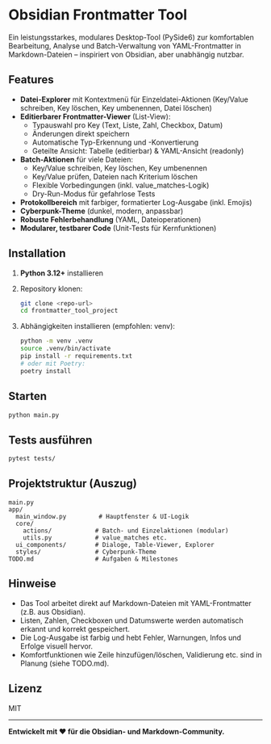 # Obsidian Frontmatter Tool

Ein leistungsstarkes, modulares Desktop-Tool (PySide6) zur komfortablen Bearbeitung, Analyse und Batch-Verwaltung von YAML-Frontmatter in Markdown-Dateien – inspiriert von Obsidian, aber unabhängig nutzbar.

## Features

- **Datei-Explorer** mit Kontextmenü für Einzeldatei-Aktionen (Key/Value schreiben, Key löschen, Key umbenennen, Datei löschen)
- **Editierbarer Frontmatter-Viewer** (List-View):
  - Typauswahl pro Key (Text, Liste, Zahl, Checkbox, Datum)
  - Änderungen direkt speichern
  - Automatische Typ-Erkennung und -Konvertierung
  - Geteilte Ansicht: Tabelle (editierbar) & YAML-Ansicht (readonly)
- **Batch-Aktionen** für viele Dateien:
  - Key/Value schreiben, Key löschen, Key umbenennen
  - Key/Value prüfen, Dateien nach Kriterium löschen
  - Flexible Vorbedingungen (inkl. value_matches-Logik)
  - Dry-Run-Modus für gefahrlose Tests
- **Protokollbereich** mit farbiger, formatierter Log-Ausgabe (inkl. Emojis)
- **Cyberpunk-Theme** (dunkel, modern, anpassbar)
- **Robuste Fehlerbehandlung** (YAML, Dateioperationen)
- **Modularer, testbarer Code** (Unit-Tests für Kernfunktionen)

## Installation

1. **Python 3.12+** installieren
2. Repository klonen:

   ```zsh
   git clone <repo-url>
   cd frontmatter_tool_project
   ```

3. Abhängigkeiten installieren (empfohlen: venv):

   ```zsh
   python -m venv .venv
   source .venv/bin/activate
   pip install -r requirements.txt
   # oder mit Poetry:
   poetry install
   ```

## Starten

```zsh
python main.py
```

## Tests ausführen

```zsh
pytest tests/
```

## Projektstruktur (Auszug)

```text
main.py
app/
  main_window.py         # Hauptfenster & UI-Logik
  core/
    actions/            # Batch- und Einzelaktionen (modular)
    utils.py            # value_matches etc.
  ui_components/        # Dialoge, Table-Viewer, Explorer
  styles/               # Cyberpunk-Theme
TODO.md                 # Aufgaben & Milestones
```

## Hinweise

- Das Tool arbeitet direkt auf Markdown-Dateien mit YAML-Frontmatter (z.B. aus Obsidian).
- Listen, Zahlen, Checkboxen und Datumswerte werden automatisch erkannt und korrekt gespeichert.
- Die Log-Ausgabe ist farbig und hebt Fehler, Warnungen, Infos und Erfolge visuell hervor.
- Komfortfunktionen wie Zeile hinzufügen/löschen, Validierung etc. sind in Planung (siehe TODO.md).

## Lizenz

MIT

---

**Entwickelt mit ❤️ für die Obsidian- und Markdown-Community.**
